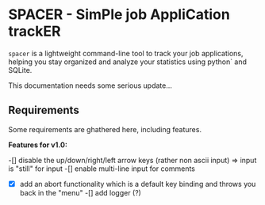 # SPACER - SimPle job AppliCation trackER

`spacer` is a lightweight command-line tool to track your job applications, helping you stay organized and analyze your statistics using python` and SQLite.

This documentation needs some serious update...

## Requirements

Some requirements are ghathered here, including features.

**Features for v1.0:**

-[] disable the up/down/right/left arrow keys (rather non ascii input) => input is "still" for input
-[] enable multi-line input for comments
-[x] add an abort functionality which is a default key binding and throws you back in the "menu"
-[] add logger (?)


